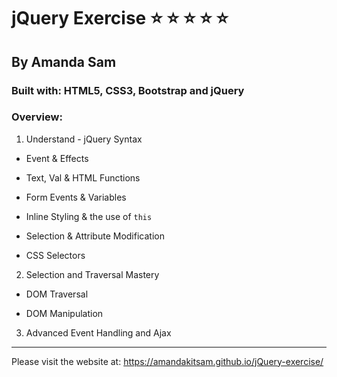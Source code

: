 # jQuery Exercise :star: :star: :star: :star: :star:

## By Amanda Sam

### Built with: HTML5, CSS3, Bootstrap and jQuery

### Overview:

1. Understand - jQuery Syntax

- Event & Effects

- Text, Val & HTML Functions

- Form Events & Variables

- Inline Styling & the use of `this`

- Selection & Attribute Modification

- CSS Selectors

2. Selection and Traversal Mastery

- DOM Traversal

- DOM Manipulation

3. Advanced Event Handling and Ajax

---
Please visit the website at: https://amandakitsam.github.io/jQuery-exercise/

